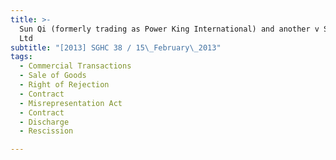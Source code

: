 ```yaml
---
title: >-
  Sun Qi (formerly trading as Power King International) and another v Syscon Pte
  Ltd
subtitle: "[2013] SGHC 38 / 15\_February\_2013"
tags:
  - Commercial Transactions
  - Sale of Goods
  - Right of Rejection
  - Contract
  - Misrepresentation Act
  - Contract
  - Discharge
  - Rescission

---
```


